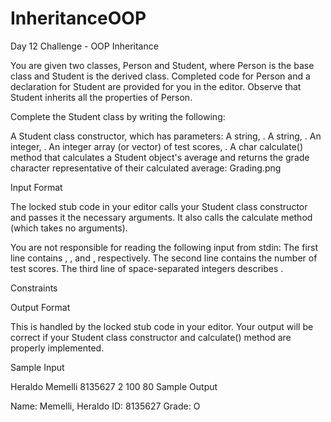 # InheritanceOOP
Day 12 Challenge - OOP Inheritance

You are given two classes, Person and Student, where Person is the base class and Student is the derived class. Completed code for Person and a declaration for Student are provided for you in the editor. Observe that Student inherits all the properties of Person.

Complete the Student class by writing the following:

A Student class constructor, which has  parameters:
A string, .
A string, .
An integer, .
An integer array (or vector) of test scores, .
A char calculate() method that calculates a Student object's average and returns the grade character representative of their calculated average:
Grading.png

Input Format

The locked stub code in your editor calls your Student class constructor and passes it the necessary arguments. It also calls the calculate method (which takes no arguments).

You are not responsible for reading the following input from stdin: 
The first line contains , , and , respectively. The second line contains the number of test scores. The third line of space-separated integers describes .

Constraints

Output Format

This is handled by the locked stub code in your editor. Your output will be correct if your Student class constructor and calculate() method are properly implemented.

Sample Input

Heraldo Memelli 8135627
2
100 80
Sample Output

 Name: Memelli, Heraldo
 ID: 8135627
 Grade: O

